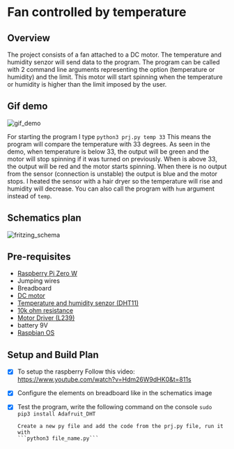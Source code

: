 # Fan controlled by temperature

## Overview

The project consists of a fan attached to a DC motor. 
The temperature and humidity senzor will send data to the program.
The program can be called with 2 command line arguments representing the option (temperature or humidity) and the limit.
This motor will start spinning when the temperature or humidity is higher than the limit imposed by the user.

## Gif demo

![gif_demo](https://github.com/at-cs-ubbcluj-ro/solo-project-dogoPaprika/blob/master/media/ezgif.com-gif-maker.gif)

For starting the program I type ```python3 prj.py temp 33```
This means the program will compare the temperature with 33 degrees. As seen in the demo, when temperature is below 33, the output will be green and the motor will stop spinning if it was turned on previously. When is above 33,
the output will be red and the motor starts spinning. When there is no output from the sensor (connection is unstable) the output is blue and the motor stops. I heated the sensor with a hair dryer so the temperature will rise and humidity will decrease.
You can also call the program with ```hum``` argument instead of ```temp```.

## Schematics plan

![fritzing_schema](https://github.com/at-cs-ubbcluj-ro/solo-project-dogoPaprika/blob/master/media/fritzing_schema.png)

## Pre-requisites

* [Raspberry Pi Zero W](https://www.raspberrypi.org/products/raspberry-pi-zero-w/)
* Jumping wires
* Breadboard 
* [DC motor](https://components101.com/motors/toy-dc-motor)
* [Temperature and humidity senzor (DHT11)](https://components101.com/sensors/dht11-temperature-sensor)
* [10k ohm resistance](https://www.digchip.com/datasheets/parts/datasheet/1838/RSF100JB-10K.php)
* [Motor Driver (L239)](https://components101.com/ics/l293d-pinout-features-datasheet)
* battery 9V
 &nbsp;
* [Raspbian OS](https://www.raspberrypi.org/software/)

## Setup and Build Plan

- [x] To setup the raspberry Follow this video: https://www.youtube.com/watch?v=Hdm26W9dHK0&t=811s
- [x] Configure the elements on breadboard like in the schematics image
- [x] Test the program, write the following command on the console
      ```sudo pip3 install Adafruit_DHT```
      
      Create a new py file and add the code from the prj.py file, run it with
	  ```python3 file_name.py```

